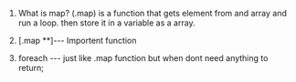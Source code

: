 1. What is map?
   (.map) is a function that gets element from and array and run a loop.
   then store it in a variable as a array.

2. [.map **]--- Importent function
3. foreach --- just like .map function but when dont need anything to return;

